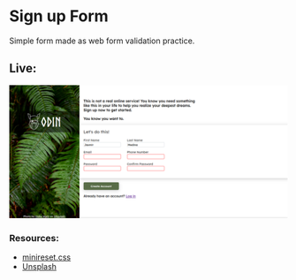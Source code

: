 # Sign up Form
Simple form made as web form validation practice.

## Live:
![demo](assets/images/demo.png)

### Resources:
- [minireset.css](https://jgthms.com/minireset.css/)
- [Unsplash](https://unsplash.com/)